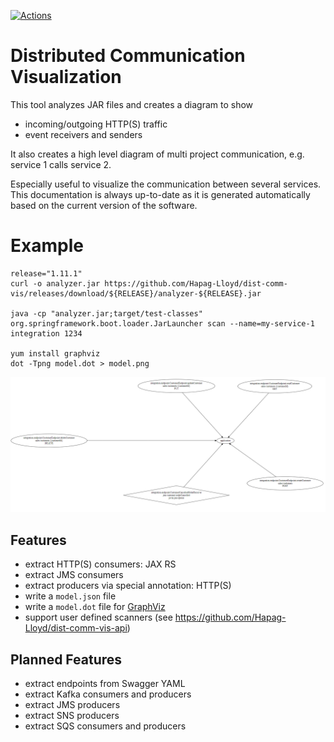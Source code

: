 [![Actions](https://github.com/Hapag-Lloyd/dist-comm-vis/workflows/Release/badge.svg)](https://github.com/Hapag-Lloyd/dist-comm-vis/actions)

# Distributed Communication Visualization

This tool analyzes JAR files and creates a diagram to show
- incoming/outgoing HTTP(S) traffic
- event receivers and senders

It also creates a high level diagram of multi project communication, e.g. service 1 calls service 2.

Especially useful to visualize the communication between several services. This documentation is always
up-to-date as it is generated automatically based on the current version of the software.

# Example
```shell
release="1.11.1"
curl -o analyzer.jar https://github.com/Hapag-Lloyd/dist-comm-vis/releases/download/${RELEASE}/analyzer-${RELEASE}.jar
 
java -cp "analyzer.jar;target/test-classes" org.springframework.boot.loader.JarLauncher scan --name=my-service-1 integration 1234

yum install graphviz
dot -Tpng model.dot > model.png
```
![Communication](image/communication.png)

## Features
- extract HTTP(S) consumers: JAX RS
- extract JMS consumers
- extract producers via special annotation: HTTP(S)
- write a `model.json` file
- write a `model.dot` file for [GraphViz](https://gitlab.com/graphviz/graphviz)
- support user defined scanners (see https://github.com/Hapag-Lloyd/dist-comm-vis-api)

## Planned Features
- extract endpoints from Swagger YAML
- extract Kafka consumers and producers
- extract JMS producers
- extract SNS producers
- extract SQS consumers and producers
